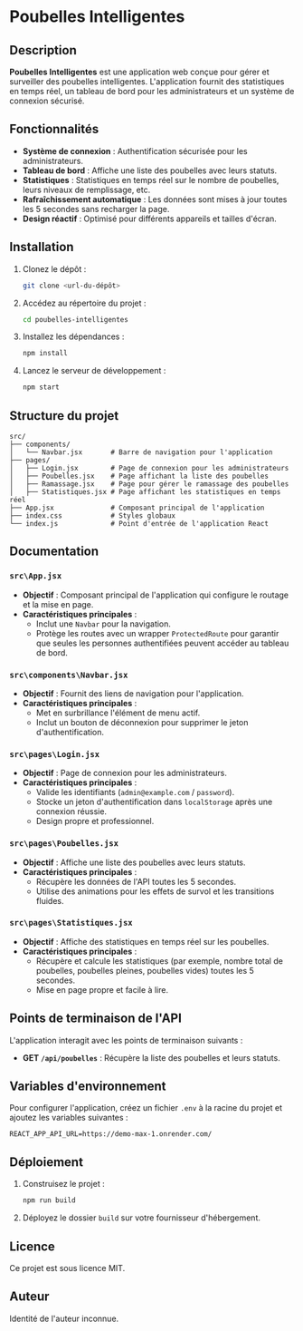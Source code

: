 # Poubelles Intelligentes

## Description

**Poubelles Intelligentes** est une application web conçue pour gérer et surveiller des poubelles intelligentes. L'application fournit des statistiques en temps réel, un tableau de bord pour les administrateurs et un système de connexion sécurisé.

## Fonctionnalités

- **Système de connexion** : Authentification sécurisée pour les administrateurs.
- **Tableau de bord** : Affiche une liste des poubelles avec leurs statuts.
- **Statistiques** : Statistiques en temps réel sur le nombre de poubelles, leurs niveaux de remplissage, etc.
- **Rafraîchissement automatique** : Les données sont mises à jour toutes les 5 secondes sans recharger la page.
- **Design réactif** : Optimisé pour différents appareils et tailles d'écran.

## Installation

1. Clonez le dépôt :
   ```bash
   git clone <url-du-dépôt>
   ```
2. Accédez au répertoire du projet :
   ```bash
   cd poubelles-intelligentes
   ```
3. Installez les dépendances :
   ```bash
   npm install
   ```
4. Lancez le serveur de développement :
   ```bash
   npm start
   ```

## Structure du projet

```
src/
├── components/
│   └── Navbar.jsx       # Barre de navigation pour l'application
├── pages/
│   ├── Login.jsx        # Page de connexion pour les administrateurs
│   ├── Poubelles.jsx    # Page affichant la liste des poubelles
│   ├── Ramassage.jsx    # Page pour gérer le ramassage des poubelles
│   ├── Statistiques.jsx # Page affichant les statistiques en temps réel
├── App.jsx              # Composant principal de l'application
├── index.css            # Styles globaux
└── index.js             # Point d'entrée de l'application React
```

## Documentation

### `src\App.jsx`

- **Objectif** : Composant principal de l'application qui configure le routage et la mise en page.
- **Caractéristiques principales** :
  - Inclut une `Navbar` pour la navigation.
  - Protège les routes avec un wrapper `ProtectedRoute` pour garantir que seules les personnes authentifiées peuvent accéder au tableau de bord.

### `src\components\Navbar.jsx`

- **Objectif** : Fournit des liens de navigation pour l'application.
- **Caractéristiques principales** :
  - Met en surbrillance l'élément de menu actif.
  - Inclut un bouton de déconnexion pour supprimer le jeton d'authentification.

### `src\pages\Login.jsx`

- **Objectif** : Page de connexion pour les administrateurs.
- **Caractéristiques principales** :
  - Valide les identifiants (`admin@example.com` / `password`).
  - Stocke un jeton d'authentification dans `localStorage` après une connexion réussie.
  - Design propre et professionnel.

### `src\pages\Poubelles.jsx`

- **Objectif** : Affiche une liste des poubelles avec leurs statuts.
- **Caractéristiques principales** :
  - Récupère les données de l'API toutes les 5 secondes.
  - Utilise des animations pour les effets de survol et les transitions fluides.

### `src\pages\Statistiques.jsx`

- **Objectif** : Affiche des statistiques en temps réel sur les poubelles.
- **Caractéristiques principales** :
  - Récupère et calcule les statistiques (par exemple, nombre total de poubelles, poubelles pleines, poubelles vides) toutes les 5 secondes.
  - Mise en page propre et facile à lire.

## Points de terminaison de l'API

L'application interagit avec les points de terminaison suivants :

- **GET `/api/poubelles`** : Récupère la liste des poubelles et leurs statuts.

## Variables d'environnement

Pour configurer l'application, créez un fichier `.env` à la racine du projet et ajoutez les variables suivantes :

```
REACT_APP_API_URL=https://demo-max-1.onrender.com/
```

## Déploiement

1. Construisez le projet :
   ```bash
   npm run build
   ```
2. Déployez le dossier `build` sur votre fournisseur d'hébergement.

## Licence

Ce projet est sous licence MIT.

## Auteur

Identité de l'auteur inconnue.
